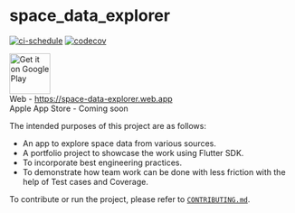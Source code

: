 # space_data_explorer

[![ci-schedule][ci-badge]][ci-link]
[![codecov][codecov-badge]][codecov-link]

<a href='https://play.google.com/store/apps/details?id=dev.hrishikesh_kadam.flutter.space_data_explorer'><img alt='Get it on Google Play' src='https://play.google.com/intl/en_us/badges/static/images/badges/en_badge_web_generic.png' height='72'/></a>  
Web - https://space-data-explorer.web.app  
Apple App Store - Coming soon

The intended purposes of this project are as follows:
- An app to explore space data from various sources.
- A portfolio project to showcase the work using Flutter SDK.
- To incorporate best engineering practices.
- To demonstrate how team work can be done with less friction with the help of Test cases and Coverage.

To contribute or run the project, please refer to [`CONTRIBUTING.md`].


[ci-badge]: https://github.com/hrishikesh-kadam/space_data_explorer/actions/workflows/ci-schedule.yml/badge.svg
[ci-link]: https://github.com/hrishikesh-kadam/space_data_explorer/actions/workflows/ci-schedule.yml
[codecov-badge]: https://codecov.io/gh/hrishikesh-kadam/space_data_explorer/branch/dev/graph/badge.svg
[codecov-link]: https://codecov.io/gh/hrishikesh-kadam/space_data_explorer
[`CONTRIBUTING.md`]: CONTRIBUTING.md
